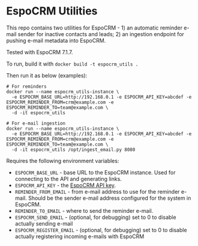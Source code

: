 EspoCRM Utilities
=================

This repo contains two utilities for EspoCRM - 1) an automatic reminder e-mail sender for inactive contacts and leads; 2) an ingestion endpoint for pushing e-mail metadata into EspoCRM.

Tested with EspoCRM 7.1.7.

To run, build it with `docker build -t espocrm_utils .`

Then run it as below (examples):

```shell
# For reminders
docker run --name espocrm_utils-instance \
  -e ESPOCRM_BASE_URL=http://192.168.0.1 -e ESPOCRM_API_KEY=abcdef -e ESPOCRM_REMINDER_FROM=crm@example.com -e ESPOCRM_REMINDER_TO=team@example.com \
  -d -it espocrm_utils

# For e-mail ingestion
docker run --name espocrm_utils-instance \
  -e ESPOCRM_BASE_URL=http://192.168.0.1 -e ESPOCRM_API_KEY=abcdef -e ESPOCRM_REMINDER_FROM=crm@example.com -e ESPOCRM_REMINDER_TO=team@example.com \
  -d -it espocrm_utils /opt/ingest_email.py 8080
```

Requires the following environment variables:

* `ESPOCRM_BASE_URL` - base URL to the EspoCRM instance. Used for connecting to the API and generating links.
* `ESPOCRM_API_KEY` - the [EspoCRM API key](https://docs.espocrm.com/development/api/#authentication-by-api-key).
* `REMINDER_FROM_EMAIL` - from e-mail address to use for the reminder e-mail. Should be the sender e-mail address configured for the system in EspoCRM.
* `REMINDER_TO_EMAIL` - where to send the reminder e-mail.
* `ESPOCRM_SEND_EMAIL` - (optional, for debugging) set to 0 to disable actually sending e-mail
* `ESPOCRM_REGISTER_EMAIL` - (optional, for debugging) set to 0 to disable actually registering incoming e-mails with EspoCRM
